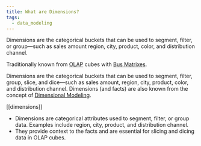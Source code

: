 ```yaml
---
title: What are Dimensions?
tags:
  - data_modeling
---
```


Dimensions are the categorical buckets that can be used to segment, filter, or group—such as sales amount region, city, product, color, and distribution channel. 

Traditionally known from [OLAP](standardised/OLAP%20(online%20analytical%20processing).md) cubes with [Bus Matrixes](term/bus%20matrix.md).

Dimensions are the categorical buckets that can be used to segment, filter, group, slice, and dice—such as sales amount, region, city, product, color, and distribution channel. Dimensions (and facts) are also known from the concept of [Dimensional Modeling](dimensional%20modeling.md). 

[[dimensions]]
  - Dimensions are categorical attributes used to segment, filter, or group data. Examples include region, city, product, and distribution channel.
  - They provide context to the facts and are essential for slicing and dicing data in OLAP cubes.